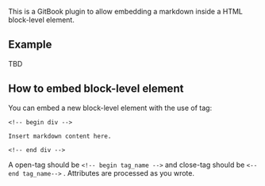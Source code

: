 This is a GitBook plugin to allow embedding a markdown inside a HTML block-level element.

## Example

TBD 


## How to embed block-level element

You can embed a new block-level element with the use of tag:

```
<!-- begin div -->

Insert markdown content here.

<!-- end div -->
```

A open-tag should be  `<!-- begin tag_name -->` and close-tag should be `<-- end tag_name-->`  . Attributes are processed as you wrote.
